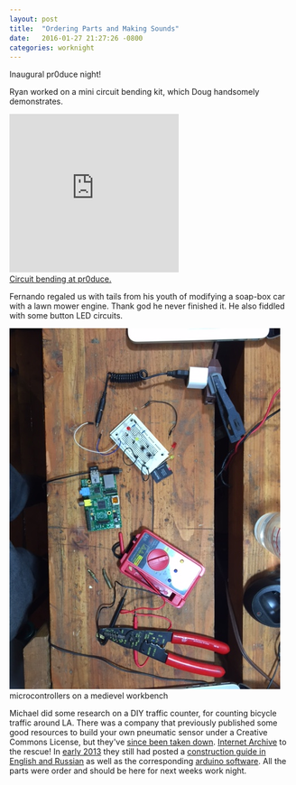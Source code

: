 ```yaml
---
layout: post
title:  "Ordering Parts and Making Sounds"
date:   2016-01-27 21:27:26 -0800
categories: worknight
---
```


Inaugural pr0duce night!

Ryan worked on a mini circuit bending kit, which Doug handsomely
demonstrates.
<br />

<div class='media-box'>
  <iframe src="https://player.vimeo.com/video/153330641"
  height="281" frameborder="0" webkitallowfullscreen mozallowfullscreen
  allowfullscreen></iframe>
  <div class="caption">
    <a href="https://vimeo.com/153330641">Circuit bending at pr0duce.</a>
  </div>
</div>

Fernando regaled us with tails from his youth of modifying a
soap-box car with a lawn mower engine. Thank god he never finished it.
He also fiddled with some button LED circuits.

<div class='media-box'>
  <img src="/images/posts/2016-01-27/electronics_and_workbench.jpg">
  <div class="caption">
    microcontrollers on a medievel workbench
  </div>
</div>

Michael did some research on a DIY traffic counter, for counting bicycle
traffic around LA. There was a company that previously published some
good resources to build your own pneumatic sensor under a Creative
Commons License, but they've [since been taken
down](http://tomorrow-lab.com/lab16). [Internet
Archive](https://archive.org) to the rescue!  In [early
2013](https://web.archive.org/web/20130116040732/http://tomorrow-lab.com/lab16)
they still had posted a [construction guide in English and
Russian](https://web.archive.org/web/20130116040732/http://tomorrow-lab.com/traffic_counter/traffic_counter_guide.pdf)
as well as the corresponding [arduino
software](https://web.archive.org/web/20130116040732/http://tomorrow-lab.com/traffic_counter/traffic_counter_software.zip). All the parts were order and should be here for next weeks work night.

